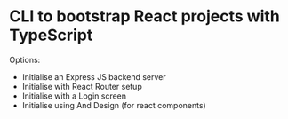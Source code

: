 # CLI to bootstrap React projects with TypeScript

Options:
- Initialise an Express JS backend server
- Initialise with React Router setup
- Initialise with a Login screen
- Initialise using And Design (for react components)
